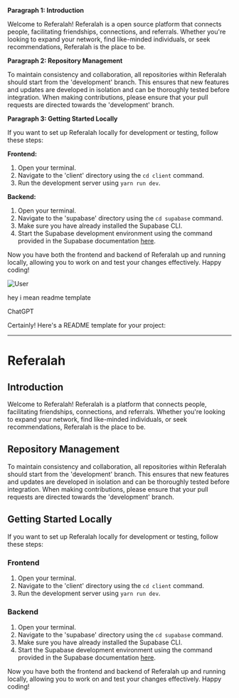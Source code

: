**Paragraph 1: Introduction**

Welcome to Referalah! Referalah is a open source platform that connects people, facilitating friendships, connections, and referrals. Whether you're looking to expand your network, find like-minded individuals, or seek recommendations, Referalah is the place to be.

**Paragraph 2: Repository Management**

To maintain consistency and collaboration, all repositories within Referalah should start from the 'development' branch. This ensures that new features and updates are developed in isolation and can be thoroughly tested before integration. When making contributions, please ensure that your pull requests are directed towards the 'development' branch.

**Paragraph 3: Getting Started Locally**

If you want to set up Referalah locally for development or testing, follow these steps:

**Frontend:**

1.  Open your terminal.
2.  Navigate to the 'client' directory using the `cd client` command.
3.  Run the development server using `yarn run dev`.

**Backend:**

1.  Open your terminal.
2.  Navigate to the 'supabase' directory using the `cd supabase` command.
3.  Make sure you have already installed the Supabase CLI.
4.  Start the Supabase development environment using the command provided in the Supabase documentation [here](https://supabase.com/docs/guides/cli/local-development).

Now you have both the frontend and backend of Referalah up and running locally, allowing you to work on and test your changes effectively. Happy coding!

![User](https://chat.openai.com/_next/image?url=https%3A%2F%2Flh3.googleusercontent.com%2Fa%2FAAcHTtfXqxc3g4xBCWNLDy2qvHp_wmAKmJimYvCQppwvJ1Bv%3Ds96-c&w=96&q=75)

hey i mean readme template

ChatGPT

Certainly! Here's a README template for your project:

---

# Referalah

## Introduction

Welcome to Referalah! Referalah is a platform that connects people, facilitating friendships, connections, and referrals. Whether you're looking to expand your network, find like-minded individuals, or seek recommendations, Referalah is the place to be.

## Repository Management

To maintain consistency and collaboration, all repositories within Referalah should start from the 'development' branch. This ensures that new features and updates are developed in isolation and can be thoroughly tested before integration. When making contributions, please ensure that your pull requests are directed towards the 'development' branch.

## Getting Started Locally

If you want to set up Referalah locally for development or testing, follow these steps:

### Frontend

1.  Open your terminal.
2.  Navigate to the 'client' directory using the `cd client` command.
3.  Run the development server using `yarn run dev`.

### Backend

1.  Open your terminal.
2.  Navigate to the 'supabase' directory using the `cd supabase` command.
3.  Make sure you have already installed the Supabase CLI.
4.  Start the Supabase development environment using the command provided in the Supabase documentation [here](https://supabase.com/docs/guides/cli/local-development).

Now you have both the frontend and backend of Referalah up and running locally, allowing you to work on and test your changes effectively. Happy coding!
